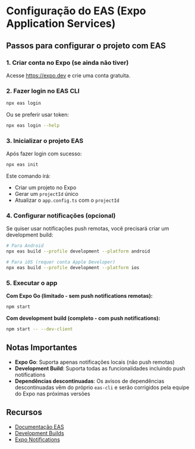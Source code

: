 # Configuração do EAS (Expo Application Services)

## Passos para configurar o projeto com EAS

### 1. Criar conta no Expo (se ainda não tiver)

Acesse https://expo.dev e crie uma conta gratuita.

### 2. Fazer login no EAS CLI

```bash
npx eas login
```

Ou se preferir usar token:
```bash
npx eas login --help
```

### 3. Inicializar o projeto EAS

Após fazer login com sucesso:

```bash
npx eas init
```

Este comando irá:
- Criar um projeto no Expo
- Gerar um `projectId` único
- Atualizar o `app.config.ts` com o `projectId`

### 4. Configurar notificações (opcional)

Se quiser usar notificações push remotas, você precisará criar um development build:

```bash
# Para Android
npx eas build --profile development --platform android

# Para iOS (requer conta Apple Developer)
npx eas build --profile development --platform ios
```

### 5. Executar o app

**Com Expo Go (limitado - sem push notifications remotas):**
```bash
npm start
```

**Com development build (completo - com push notifications):**
```bash
npm start -- --dev-client
```

## Notas Importantes

- **Expo Go**: Suporta apenas notificações locais (não push remotas)
- **Development Build**: Suporta todas as funcionalidades incluindo push notifications
- **Dependências descontinuadas**: Os avisos de dependências descontinuadas vêm do próprio `eas-cli` e serão corrigidos pela equipe do Expo nas próximas versões

## Recursos

- [Documentação EAS](https://docs.expo.dev/eas/)
- [Development Builds](https://docs.expo.dev/develop/development-builds/introduction/)
- [Expo Notifications](https://docs.expo.dev/versions/latest/sdk/notifications/)

